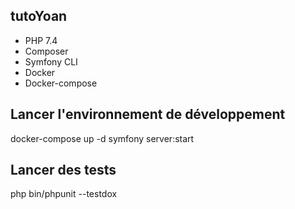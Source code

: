 ## tutoYoan

* PHP 7.4
* Composer
* Symfony CLI
* Docker
* Docker-compose

## Lancer l'environnement de développement

docker-compose up -d
symfony server:start

## Lancer des tests

php bin/phpunit --testdox